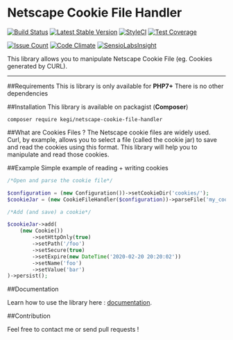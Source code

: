 # Netscape Cookie File Handler
[![Build Status](https://travis-ci.org/kegi/netscape-cookie-file-handler.svg?branch=master)](https://travis-ci.org/kegi/netscape-cookie-file-handler)
[![Latest Stable Version](https://img.shields.io/packagist/v/kegi/netscape-cookie-file-handler.svg?style=flat)](https://packagist.org/packages/kegi/netscape-cookie-file-handler)
[![StyleCI](https://styleci.io/repos/51558850/shield)](https://styleci.io/repos/51558850)
[![Test Coverage](https://codeclimate.com/github/kegi/netscape-cookie-file-handler/badges/coverage.svg)](https://codeclimate.com/github/kegi/netscape-cookie-file-handler/coverage)

[![Issue Count](https://codeclimate.com/github/kegi/netscape-cookie-file-handler/badges/issue_count.svg)](https://codeclimate.com/github/kegi/netscape-cookie-file-handler)
[![Code Climate](https://codeclimate.com/github/kegi/netscape-cookie-file-handler/badges/gpa.svg)](https://codeclimate.com/github/kegi/netscape-cookie-file-handler)
[![SensioLabsInsight](https://insight.sensiolabs.com/projects/9ecd72f2-a463-4eca-9c55-4733d936753f/mini.png)](https://insight.sensiolabs.com/projects/9ecd72f2-a463-4eca-9c55-4733d936753f)

This library allows you to manipulate Netscape Cookie File (eg. Cookies generated by CURL).

----------

##Requirements
This is library is only available for **PHP7+**
There is no other dependencies

##Installation
This library is available on packagist (**Composer**)
```shell
composer require kegi/netscape-cookie-file-handler
```

##What are Cookies Files ?
The Netscape cookie files are widely used. Curl, by example, allows you to select a file (called the cookie jar) to save and read the cookies using this format. This library will help you to manipulate and read those cookies.

##Example
Simple example of reading + writing cookies

```php
/*Open and parse the cookie file*/

$configuration = (new Configuration())->setCookieDir('cookies/');
$cookieJar = (new CookieFileHandler($configuration))->parseFile('my_cookie_file');

/*Add (and save) a cookie*/

$cookieJar->add(
    (new Cookie())
        ->setHttpOnly(true)
        ->setPath('/foo')
        ->setSecure(true)
        ->setExpire(new DateTime('2020-02-20 20:20:02'))
        ->setName('foo')
        ->setValue('bar')
)->persist();
```

##Documentation

Learn how to use the library here : [documentation](/docs/README.md).

##Contribution

Feel free to contact me or send pull requests !
